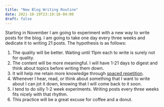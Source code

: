 ```yaml
---
title: "New Blog Writing Routine"
date: 2021-10-19T23:19:18-04:00
draft: false
---
```


Starting in November I am going to experiment with a new way to write posts for the blog. I am going to take one day every three weeks and dedicate it to writing 21 posts. The hypothesis is as follows:

1. The quality will be better. Waiting until 11pm each to write is surely not for quality.
1. The content will be more meaningful. I will have 1-21 days to digest and think about topics before writing them down.
1. It will help me retain more knowledge through [spaced repetition](https://en.wikipedia.org/wiki/Spaced_repetition#:~:text=Spaced%20repetition%20is%20an%20evidence,is%20usually%20performed%20with%20flashcards.&text=Although%20the%20principle%20is%20useful,retain%20them%20indefinitely%20in%20memory.).
1. Whenever I hear, read, or think about something that I want to write about I can jot it down, knowing that I will come back to it soon.
1. I tend to do silly 1-2 week experiments. Writing posts every three weeks fits nicely with that rhythm.
1. This practice will be a great excuse for coffee and a donut. 

